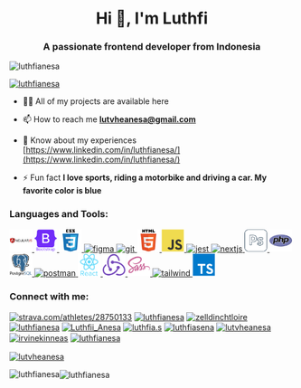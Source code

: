 <h1 align="center">Hi 👋, I'm Luthfi</h1>
<h3 align="center">A passionate frontend developer from Indonesia</h3>

<p align="left"> <img src="https://komarev.com/ghpvc/?username=luthfianesa&label=Profile%20views&color=0e75b6&style=flat" alt="luthfianesa" /> </p>

<p align="left"> <a href="https://github.com/ryo-ma/github-profile-trophy"><img src="https://github-profile-trophy.vercel.app/?username=luthfianesa" alt="luthfianesa" /></a> </p>

- 👨‍💻 All of my projects are available here

- 📫 How to reach me **lutvheanesa@gmail.com**

- 📄 Know about my experiences [https://www.linkedin.com/in/luthfianesa/](https://www.linkedin.com/in/luthfianesa/)

- ⚡ Fun fact **I love sports, riding a motorbike and driving a car. My favorite color is blue**

<h3 align="left">Languages and Tools:</h3>
<p align="left"> <a href="https://angular.io" target="_blank" rel="noreferrer"> <img src="https://raw.githubusercontent.com/devicons/devicon/master/icons/angularjs/angularjs-original-wordmark.svg" alt="angularjs" width="40" height="40"/> </a> <a href="https://getbootstrap.com" target="_blank" rel="noreferrer"> <img src="https://raw.githubusercontent.com/devicons/devicon/master/icons/bootstrap/bootstrap-plain-wordmark.svg" alt="bootstrap" width="40" height="40"/> </a> <a href="https://www.w3schools.com/css/" target="_blank" rel="noreferrer"> <img src="https://raw.githubusercontent.com/devicons/devicon/master/icons/css3/css3-original-wordmark.svg" alt="css3" width="40" height="40"/> </a> <a href="https://www.figma.com/" target="_blank" rel="noreferrer"> <img src="https://www.vectorlogo.zone/logos/figma/figma-icon.svg" alt="figma" width="40" height="40"/> </a> <a href="https://git-scm.com/" target="_blank" rel="noreferrer"> <img src="https://www.vectorlogo.zone/logos/git-scm/git-scm-icon.svg" alt="git" width="40" height="40"/> </a> <a href="https://www.w3.org/html/" target="_blank" rel="noreferrer"> <img src="https://raw.githubusercontent.com/devicons/devicon/master/icons/html5/html5-original-wordmark.svg" alt="html5" width="40" height="40"/> </a> <a href="https://developer.mozilla.org/en-US/docs/Web/JavaScript" target="_blank" rel="noreferrer"> <img src="https://raw.githubusercontent.com/devicons/devicon/master/icons/javascript/javascript-original.svg" alt="javascript" width="40" height="40"/> </a> <a href="https://jestjs.io" target="_blank" rel="noreferrer"> <img src="https://www.vectorlogo.zone/logos/jestjsio/jestjsio-icon.svg" alt="jest" width="40" height="40"/> </a> <a href="https://nextjs.org/" target="_blank" rel="noreferrer"> <img src="https://cdn.worldvectorlogo.com/logos/nextjs-2.svg" alt="nextjs" width="40" height="40"/> </a> <a href="https://www.photoshop.com/en" target="_blank" rel="noreferrer"> <img src="https://raw.githubusercontent.com/devicons/devicon/master/icons/photoshop/photoshop-line.svg" alt="photoshop" width="40" height="40"/> </a> <a href="https://www.php.net" target="_blank" rel="noreferrer"> <img src="https://raw.githubusercontent.com/devicons/devicon/master/icons/php/php-original.svg" alt="php" width="40" height="40"/> </a> <a href="https://www.postgresql.org" target="_blank" rel="noreferrer"> <img src="https://raw.githubusercontent.com/devicons/devicon/master/icons/postgresql/postgresql-original-wordmark.svg" alt="postgresql" width="40" height="40"/> </a> <a href="https://postman.com" target="_blank" rel="noreferrer"> <img src="https://www.vectorlogo.zone/logos/getpostman/getpostman-icon.svg" alt="postman" width="40" height="40"/> </a> <a href="https://reactjs.org/" target="_blank" rel="noreferrer"> <img src="https://raw.githubusercontent.com/devicons/devicon/master/icons/react/react-original-wordmark.svg" alt="react" width="40" height="40"/> </a> <a href="https://redux.js.org" target="_blank" rel="noreferrer"> <img src="https://raw.githubusercontent.com/devicons/devicon/master/icons/redux/redux-original.svg" alt="redux" width="40" height="40"/> </a> <a href="https://sass-lang.com" target="_blank" rel="noreferrer"> <img src="https://raw.githubusercontent.com/devicons/devicon/master/icons/sass/sass-original.svg" alt="sass" width="40" height="40"/> </a> <a href="https://tailwindcss.com/" target="_blank" rel="noreferrer"> <img src="https://www.vectorlogo.zone/logos/tailwindcss/tailwindcss-icon.svg" alt="tailwind" width="40" height="40"/> </a> <a href="https://www.typescriptlang.org/" target="_blank" rel="noreferrer"> <img src="https://raw.githubusercontent.com/devicons/devicon/master/icons/typescript/typescript-original.svg" alt="typescript" width="40" height="40"/> </a> </p>

<h3 align="left">Connect with me:</h3>
<p align="left">
<a href="https://strava.com/athletes/28750133" target="blank"><img align="center" src="https://i0.wp.com/bikewalkwichita.org/wp-content/uploads/2020/03/strava-logo-png-4.png?resize=380%2C380&ssl=1" alt="strava.com/athletes/28750133" height="30" width="40" /></a>
<a href="https://linkedin.com/in/luthfianesa" target="blank"><img align="center" src="https://raw.githubusercontent.com/rahuldkjain/github-profile-readme-generator/master/src/images/icons/Social/linked-in-alt.svg" alt="luthfianesa" height="30" width="40" /></a>
<a href="https://instagram.com/zelldinchtloire" target="blank"><img align="center" src="https://raw.githubusercontent.com/rahuldkjain/github-profile-readme-generator/master/src/images/icons/Social/instagram.svg" alt="zelldinchtloire" height="30" width="40" /></a>
<a href="https://fb.com/luthfianesa" target="blank"><img align="center" src="https://raw.githubusercontent.com/rahuldkjain/github-profile-readme-generator/master/src/images/icons/Social/facebook.svg" alt="luthfianesa" height="30" width="40" /></a>
<a href="https://x.com/luthfii_anesa" target="blank"><img align="center" src="https://img.freepik.com/free-vector/new-2023-twitter-logo-x-icon-design_1017-45418.jpg?t=st=1719505491~exp=1719509091~hmac=702d94b835fb7a1b800f5fc05539916ce5bf0dea6da394d2d2765472f9fee076&w=740" alt="Luthfii_Anesa" height="30" width="40" /></a>
<a href="https://discord.gg/luthfia.s" target="blank"><img align="center" src="https://raw.githubusercontent.com/rahuldkjain/github-profile-readme-generator/master/src/images/icons/Social/discord.svg" alt="luthfia.s" height="30" width="40" /></a>
<a href="https://www.youtube.com/c/luthfiasena" target="blank"><img align="center" src="https://raw.githubusercontent.com/rahuldkjain/github-profile-readme-generator/master/src/images/icons/Social/youtube.svg" alt="luthfiasena" height="30" width="40" /></a>
<a href="https://medium.com/lutvheanesa" target="blank"><img align="center" src="https://raw.githubusercontent.com/rahuldkjain/github-profile-readme-generator/master/src/images/icons/Social/medium.svg" alt="lutvheanesa" height="30" width="40" /></a>
<a href="https://stackoverflow.com/users/irvinekinneas" target="blank"><img align="center" src="https://raw.githubusercontent.com/rahuldkjain/github-profile-readme-generator/master/src/images/icons/Social/stack-overflow.svg" alt="irvinekinneas" height="30" width="40" /></a>
<a href="https://www.hackerrank.com/luthfianesa" target="blank"><img align="center" src="https://raw.githubusercontent.com/rahuldkjain/github-profile-readme-generator/master/src/images/icons/Social/hackerrank.svg" alt="luthfianesa" height="30" width="40" /></a>

<a href="https://www.leetcode.com/lutvheanesa" target="blank"><img align="center" src="https://raw.githubusercontent.com/rahuldkjain/github-profile-readme-generator/master/src/images/icons/Social/leet-code.svg" alt="lutvheanesa" height="30" width="40" /></a>

</p>

<p><img align="left" src="https://github-readme-stats.vercel.app/api/top-langs?username=luthfianesa&show_icons=true&locale=en&layout=compact" alt="luthfianesa" /></p>

<p><img align="center" src="https://github-readme-streak-stats.herokuapp.com/?user=luthfianesa&" alt="luthfianesa" /></p>
